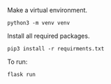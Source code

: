 Make a virtual environment.
```
python3 -m venv venv
```
Install all required packages.
```
pip3 install -r requirments.txt
```
To run:
```
flask run
```
